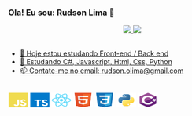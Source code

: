 ### Ola! Eu sou: Rudson Lima  👋
<div align="center">
  <a href="https://github.com/rngolima">
  <img height="180em" src="https://github-readme-stats.vercel.app/api?username=rngolima&show_icons=true&theme=dark&include_all_commits=true&count_private=true"/>
  <img height="180em" src="https://github-readme-stats.vercel.app/api/top-langs/?username=rngolima&layout=compact&langs_count=7&theme=dark"/>
</div>

##
- 🔭 Hoje estou estudando Front-end / Back end
- 🌱 Estudando C#, Javascript, Html, Css, Python
- 📫 Contate-me no email: rudson.olima@gmail.com
<div style="display: inline_block"><br>
  <img align="center" alt="Rlima-Js" height="30" width="40" src="https://raw.githubusercontent.com/devicons/devicon/master/icons/javascript/javascript-plain.svg">
  <img align="center" alt="Rlima-Ts" height="30" width="40" src="https://raw.githubusercontent.com/devicons/devicon/master/icons/typescript/typescript-plain.svg">
  <img align="center" alt="Rlima-React" height="30" width="40" src="https://raw.githubusercontent.com/devicons/devicon/master/icons/react/react-original.svg">
  <img align="center" alt="Rlima-HTML" height="30" width="40" src="https://raw.githubusercontent.com/devicons/devicon/master/icons/html5/html5-original.svg">
  <img align="center" alt="Rlima-CSS" height="30" width="40" src="https://raw.githubusercontent.com/devicons/devicon/master/icons/css3/css3-original.svg">
  <img align="center" alt="Rlima-Python" height="30" width="40" src="https://raw.githubusercontent.com/devicons/devicon/master/icons/python/python-original.svg">
  <img align="center" alt="Rlima-Csharp" height="30" width="40" src="https://raw.githubusercontent.com/devicons/devicon/master/icons/csharp/csharp-original.svg">
</div>


